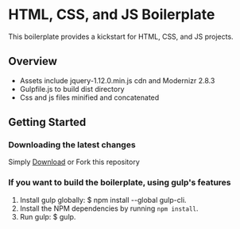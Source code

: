 # HTML, CSS, and JS Boilerplate

This boilerplate provides a kickstart for HTML, CSS, and JS projects.

## Overview

* Assets include jquery-1.12.0.min.js cdn and Modernizr 2.8.3
* Gulpfile.js to build dist directory
* Css and js files minified and concatenated

## Getting Started

### Downloading the latest changes

 Simply [Download](https://github.com/prose100/boilerplate--gulp/zipball/master) or Fork this repository

### If you want to build the boilerplate, using gulp's features
 1. Install gulp globally: $ npm install --global gulp-cli.
 2. Install the NPM dependencies by running `npm install`.
 3. Run gulp: $ gulp.
